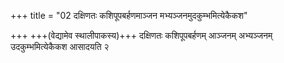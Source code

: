 +++
title = "02 दक्षिणतः कशिपूपबर्हणमाञ्जन मभ्यञ्जनमुदकुम्भमित्येकैकश"

+++
+++(वेद्यामेव स्थालीपाकस्य)+++ दक्षिणतः कशिपूपबर्हणम् आञ्जनम् अभ्यञ्जनम् उदकुम्भमित्येकैकश आसादयति २  
